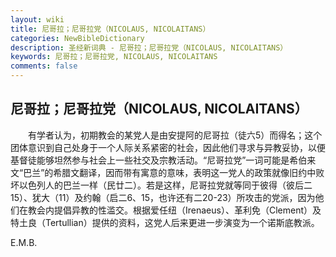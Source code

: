 ```yaml
---
layout: wiki
title: 尼哥拉；尼哥拉党（NICOLAUS, NICOLAITANS）
categories: NewBibleDictionary
description: 圣经新词典 - 尼哥拉；尼哥拉党（NICOLAUS, NICOLAITANS）
keywords: 尼哥拉；尼哥拉党, NICOLAUS, NICOLAITANS
comments: false
---
```


## 尼哥拉；尼哥拉党（NICOLAUS, NICOLAITANS）

　　有学者认为，初期教会的某党人是由安提阿的尼哥拉（徒六5）而得名；这个团体意识到自己处身于一个人际关系紧密的社会，因此他们寻求与异教妥协，以便基督徒能够坦然参与社会上一些社交及宗教活动。“尼哥拉党”一词可能是希伯来文“巴兰”的希腊文翻译，因而带有寓意的意味，表明这一党人的政策就像旧约中败坏以色列人的巴兰一样（民廿二）。若是这样，尼哥拉党就等同于彼得（彼后二15）、犹大（11）及约翰（启二6、15，也许还有二20-23）所攻击的党派，因为他们在教会内提倡异教的性滥交。根据爱任纽（Irenaeus）、革利免（Clement）及特土良（Tertullian）提供的资料，这党人后来更进一步演变为一个诺斯底教派。

E.M.B.








